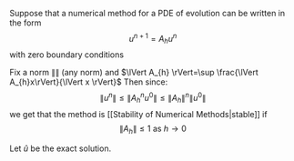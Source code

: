 Suppose that a numerical method for a PDE of evolution can be written in the form 
$$
u^{n+1}=A_{h}u^{n}
$$
with zero boundary conditions

Fix a norm $\lVert  \rVert$ (any norm) and $\lVert A_{h} \rVert=\sup \frac{\lVert  A_{h}x\rVert}{\lVert x \rVert}$ 
Then since:
$$
\lVert u^n \rVert \leq \lVert A_{h}^n u^0 \rVert \leq \lVert A_{h} \rVert ^n\lVert u^0 \rVert
$$
we get that the method is [[Stability of Numerical Methods|stable]] if
$$
\lVert A_{h} \rVert \leq 1 \text{ as } h\to 0
$$

Let $\hat{u}$ be the exact solution. 
